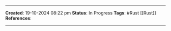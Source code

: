 _____
**Created**: 19-10-2024 08:22 pm
**Status**: In Progress
**Tags**: #Rust [[Rust]]
**References**: 
______